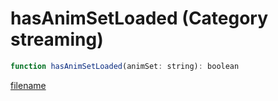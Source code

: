 # hasAnimSetLoaded (Category streaming)

```js
function hasAnimSetLoaded(animSet: string): boolean
```

[filename](hasAnimSetLoaded_m.md ':include')